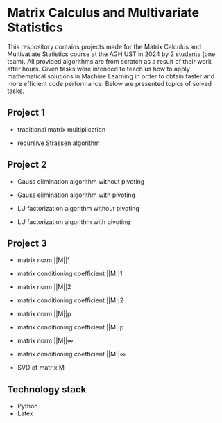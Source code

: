 # Matrix Calculus and Multivariate Statistics
This respository contains projects made for the Matrix Calculus and Multivatiate Statistics course at the AGH UST in 2024 by 2 students (one team).
All provided algorithms are from scratch as a result of their work after hours. Given tasks were intended to teach us how to apply mathematical solutions in Machine Learning in order to obtain faster and more efficient code performance. Below are presented topics of solved tasks.

## Project 1
- traditional matrix multiplication

- recursive Strassen algorithm

## Project 2
- Gauss elimination algorithm without pivoting

- Gauss elimination algorithm with pivoting

- LU factorization algorithm without pivoting

- LU factorization algorithm with pivoting

## Project 3
- matrix norm ||M||1

- matrix conditioning coefficient ||M||1

- matrix norm ||M||2

- matrix conditioning coefficient ||M||2

- matrix norm ||M||p

- matrix conditioning coefficient ||M||p

- matrix norm ||M||∞

- matrix conditioning coefficient ||M||∞

- SVD of matrix M

## Technology stack
- Python
- Latex
